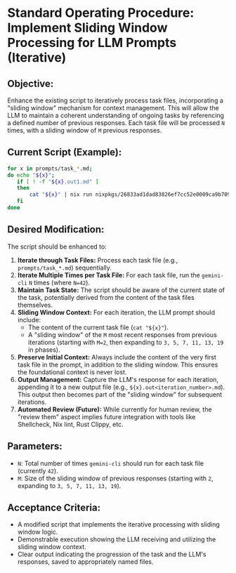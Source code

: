 # Standard Operating Procedure: Implement Sliding Window Processing for LLM Prompts (Iterative)

## Objective:
Enhance the existing script to iteratively process task files, incorporating a "sliding window" mechanism for context management. This will allow the LLM to maintain a coherent understanding of ongoing tasks by referencing a defined number of previous responses. Each task file will be processed `N` times, with a sliding window of `M` previous responses.

## Current Script (Example):

```bash
for x in prompts/task_*.md;
do echo "${x}";
   if [ ! -f "${x}.out1.md" ]
   then
       cat "${x}" | nix run nixpkgs/26833ad1dad83826ef7cc52e0009ca9b7097c79f#gemini-cli -- --include-directories=~/pick-up-nix2/ --model gemini-2.5-flash --y --checkpointing --prompt | tee "${x}.out1.md";
   fi
done
```

## Desired Modification:

The script should be enhanced to:

1.  **Iterate through Task Files:** Process each task file (e.g., `prompts/task_*.md`) sequentially.
2.  **Iterate Multiple Times per Task File:** For each task file, run the `gemini-cli` `N` times (where `N=42`).
3.  **Maintain Task State:** The script should be aware of the current state of the task, potentially derived from the content of the task files themselves.
4.  **Sliding Window Context:** For each iteration, the LLM prompt should include:
    *   The content of the current task file (`cat "${x}"`).
    *   A "sliding window" of the `M` most recent responses from previous iterations (starting with `M=2`, then expanding to `3, 5, 7, 11, 13, 19` in phases).
5.  **Preserve Initial Context:** Always include the content of the very first task file in the prompt, in addition to the sliding window. This ensures the foundational context is never lost.
6.  **Output Management:** Capture the LLM's response for each iteration, appending it to a new output file (e.g., `${x}.out<iteration_number>.md`). This output then becomes part of the "sliding window" for subsequent iterations.
7.  **Automated Review (Future):** While currently for human review, the "review them" aspect implies future integration with tools like Shellcheck, Nix lint, Rust Clippy, etc.

## Parameters:

*   `N`: Total number of times `gemini-cli` should run for each task file (currently `42`).
*   `M`: Size of the sliding window of previous responses (starting with `2`, expanding to `3, 5, 7, 11, 13, 19`).

## Acceptance Criteria:

*   A modified script that implements the iterative processing with sliding window logic.
*   Demonstrable execution showing the LLM receiving and utilizing the sliding window context.
*   Clear output indicating the progression of the task and the LLM's responses, saved to appropriately named files.